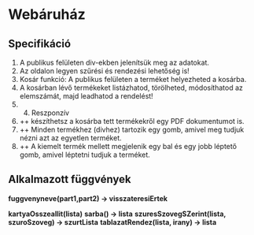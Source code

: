 # Webáruház

## Specifikáció
1. A publikus felületen div-ekben jelenítsük meg az adatokat.
2. Az oldalon legyen szűrési és rendezési lehetőség is!
3. Kosár funkció:  A publikus felületen a terméket helyezheted a kosárba.
4. A kosárban lévő termékeket listázhatod, törölheted, módosíthatod az elemszámát, majd leadhatod a rendelést!
5. 4. Reszponzív
6. ++ készíthetsz a kosárba tett termékekről egy PDF dokumentumot is. 
7. ++ Minden termékhez (divhez) tartozik egy gomb, amivel meg tudjuk nézni azt az egyetlen terméket.
8. ++ A kiemelt termék mellett megjelenik egy bal és egy jobb léptető gomb, amivel léptetni tudjuk a terméket.

## Alkalmazott függvények

**fuggvenyneve(part1,part2) -> visszateresiErtek**

**kartyaOsszeallit(lista)**
**sarba() -> lista**
**szuresSzovegSZerint(lista, szuroSzoveg) -> szurtLista**
**tablazatRendez(lista, irany) -> lista**
